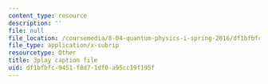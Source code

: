 ```yaml
---
content_type: resource
description: ''
file: null
file_location: /coursemedia/8-04-quantum-physics-i-spring-2016/df1bfbfc9451f8d71df0a95cc19f195f_37-GdFJGSXs.srt
file_type: application/x-subrip
resourcetype: Other
title: 3play caption file
uid: df1bfbfc-9451-f8d7-1df0-a95cc19f195f
---
```

